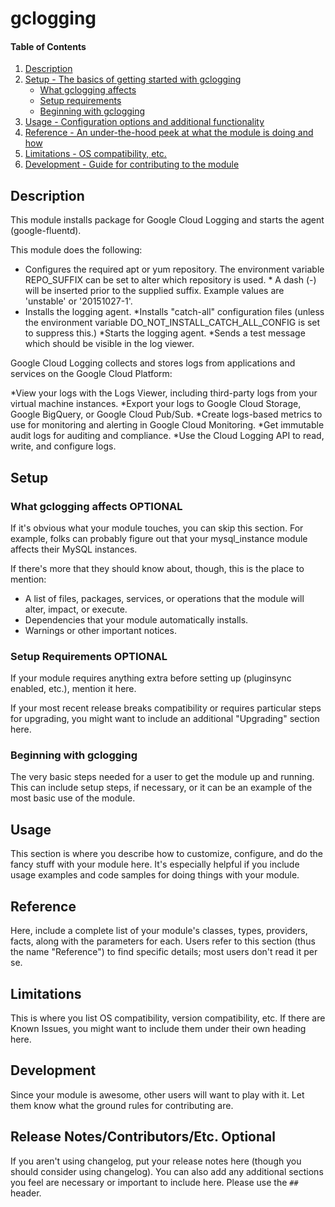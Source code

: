 # gclogging

#### Table of Contents

1. [Description](#description)
1. [Setup - The basics of getting started with gclogging](#setup)
    * [What gclogging affects](#what-gclogging-affects)
    * [Setup requirements](#setup-requirements)
    * [Beginning with gclogging](#beginning-with-gclogging)
1. [Usage - Configuration options and additional functionality](#usage)
1. [Reference - An under-the-hood peek at what the module is doing and how](#reference)
1. [Limitations - OS compatibility, etc.](#limitations)
1. [Development - Guide for contributing to the module](#development)

## Description

This module installs package for Google Cloud Logging and starts the agent (google-fluentd).

This module does the following:

   * Configures the required apt or yum repository. The environment variable REPO_SUFFIX can be set to alter which repository is used. * A dash (-) will be inserted prior to the supplied suffix. Example values are 'unstable' or '20151027-1'.
   * Installs the logging agent.
   *Installs "catch-all" configuration files (unless the environment variable DO_NOT_INSTALL_CATCH_ALL_CONFIG is set to suppress this.)
   *Starts the logging agent.
   *Sends a test message which should be visible in the log viewer.

Google Cloud Logging collects and stores logs from applications and services on the Google Cloud Platform:

   *View your logs with the Logs Viewer, including third-party logs from your virtual machine instances.
   *Export your logs to Google Cloud Storage, Google BigQuery, or Google Cloud Pub/Sub.
   *Create logs-based metrics to use for monitoring and alerting in Google Cloud Monitoring.
   *Get immutable audit logs for auditing and compliance.
   *Use the Cloud Logging API to read, write, and configure logs.

## Setup

### What gclogging affects **OPTIONAL**

If it's obvious what your module touches, you can skip this section. For
example, folks can probably figure out that your mysql_instance module affects
their MySQL instances.

If there's more that they should know about, though, this is the place to mention:

* A list of files, packages, services, or operations that the module will alter,
  impact, or execute.
* Dependencies that your module automatically installs.
* Warnings or other important notices.

### Setup Requirements **OPTIONAL**

If your module requires anything extra before setting up (pluginsync enabled,
etc.), mention it here.

If your most recent release breaks compatibility or requires particular steps
for upgrading, you might want to include an additional "Upgrading" section
here.

### Beginning with gclogging

The very basic steps needed for a user to get the module up and running. This
can include setup steps, if necessary, or it can be an example of the most
basic use of the module.

## Usage

This section is where you describe how to customize, configure, and do the
fancy stuff with your module here. It's especially helpful if you include usage
examples and code samples for doing things with your module.

## Reference

Here, include a complete list of your module's classes, types, providers,
facts, along with the parameters for each. Users refer to this section (thus
the name "Reference") to find specific details; most users don't read it per
se.

## Limitations

This is where you list OS compatibility, version compatibility, etc. If there
are Known Issues, you might want to include them under their own heading here.

## Development

Since your module is awesome, other users will want to play with it. Let them
know what the ground rules for contributing are.

## Release Notes/Contributors/Etc. **Optional**

If you aren't using changelog, put your release notes here (though you should
consider using changelog). You can also add any additional sections you feel
are necessary or important to include here. Please use the `## ` header.
